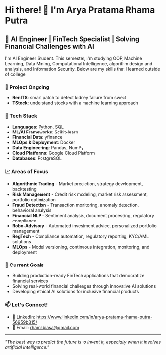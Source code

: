 # Hi there! 👋 I'm Arya Pratama Rhama Putra

## 🤖 AI Engineer | FinTech Specialist | Solving Financial Challenges with AI

I'm AI Engineer Student. This semester, I'm studying OOP, Machine Learning, Data Mining, Computational Intelligence, algorithm design and analysis, and Information Security. Below are my skills that I learned outside of college

### 🔬 Project Ongoing
- **RenITS**: smart patch to detect kidney failure from sweat
- **TStock**: understand stocks with a machine learning approach

### 🔧 Tech Stack 
- **Languages**: Python, SQL
- **ML/AI Frameworks**: Scikit-learn
- **Financial Data**: yfinance
- **MLOps & Deployment**: Docker
- **Data Engineering**: Pandas, NumPy
- **Cloud Platforms**: Google Cloud Platform
- **Databases**: PostgreSQL


### 📈 Areas of Focus
- **Algorithmic Trading** - Market prediction, strategy development, backtesting
- **Risk Management** - Credit risk modeling, market risk assessment, portfolio optimization
- **Fraud Detection** - Transaction monitoring, anomaly detection, behavioral analysis
- **Financial NLP** - Sentiment analysis, document processing, regulatory compliance
- **Robo-Advisory** - Automated investment advice, personalized portfolio management
- **RegTech** - Compliance automation, regulatory reporting, KYC/AML solutions
- **MLOps** - Model versioning, continuous integration, monitoring, and deployment

### 🎯 Current Goals
- Building production-ready FinTech applications that democratize financial services
- Solving real-world financial challenges through innovative AI solutions
- Developing ethical AI solutions for inclusive financial products

### 📫 Let's Connect!
- 💼 LinkedIn: https://www.linkedin.com/in/arya-pratama-rhama-putra-56959b315/
- 📧 Email: rhamabiasa@gmail.com


---

*"The best way to predict the future is to invent it, especially when it involves artificial intelligence."*

